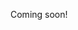 Coming soon!

<!--

https://news.ycombinator.com/item?id=25135752
https://tinyprojects.dev/posts/six_months_of_tiny_projects

-->
